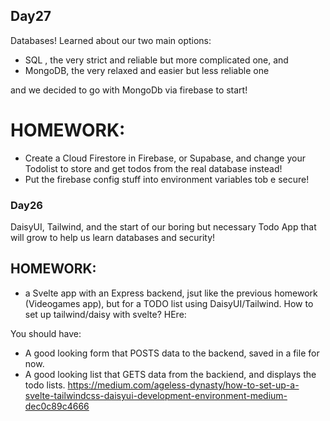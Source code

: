 ## Day27
Databases!
Learned about our two main options:
- SQL , the very strict and reliable but more complicated one, and
- MongoDB, the very relaxed and easier but less reliable one

and we decided to go with MongoDb via firebase to start!

# HOMEWORK:
- Create a Cloud Firestore in Firebase, or Supabase, and change your Todolist to store and get todos from the real database instead!
- Put the firebase config stuff into environment variables tob e secure!

### Day26
DaisyUI, Tailwind, and the start of our boring but necessary Todo App that will grow to help us learn databases and security!

## HOMEWORK:
- a Svelte app with an Express backend, jsut like the previous homework (Videogames app), but for a TODO list using DaisyUI/Tailwind.
How to set up tailwind/daisy with svelte? HEre:

You should have:
- A good looking form that POSTS data to the backend, saved in a file for now.
- A good looking list that GETS data from the backiend, and displays the todo lists.
https://medium.com/ageless-dynasty/how-to-set-up-a-svelte-tailwindcss-daisyui-development-environment-medium-dec0c89c4666 

